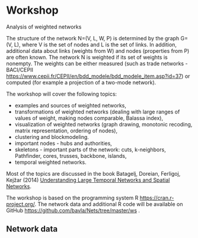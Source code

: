 # Workshop

Analysis of weighted networks

The structure of the network N=(V, L, W, P) is determined by the graph G=(V, L), where V is the set of nodes and L is the set of links.
In addition, additional data about links (weights from W) and nodes (properties from P) are often known. The network N is weighted if its set of weights is nonempty. The weights can be either measured (such as trade networks - BACI/CEPII https://www.cepii.fr/CEPII/en/bdd_modele/bdd_modele_item.asp?id=37) or computed (for example a projection of a two-mode network).

The workshop will cover the following topics:
  - examples and sources of weighted networks,
  - transformations of weighted networks (dealing with large ranges of values of weight, making nodes comparable, Balassa index),
  - visualization of weighted networks (graph drawing, monotonic recoding, matrix representation, ordering of nodes),
  - clustering and blockmodeling.
  - important nodes - hubs and authorities,
  - skeletons - important parts of the network: cuts, k-neighbors, Pathfinder, cores, trusses, backbone, islands,
  -  temporal weighted networks.

Most of the topics are discussed in the book Batagelj, Doreian, Ferligoj, Kejz̆ar (2014) [Understanding Large Temporal Networks and Spatial Networks](https://onlinelibrary.wiley.com/doi/book/10.1002/9781118915370).

The workshop is based on the programming system R https://cran.r-project.org/. The network data and additional R code will be available on GitHub
https://github.com/bavla/Nets/tree/master/ws .

## Network data

